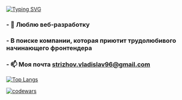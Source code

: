 [![Typing SVG](https://readme-typing-svg.herokuapp.com?color=%2336BCF7&lines=👋+Привет,+Я+@CodeforMood)](https://git.io/typing-svg)
### - 👀 Люблю веб-разработку
### - В поиске компании, которая приютит трудолюбивого начинающего фронтендера
### - 📫 Моя почта strizhov.vladislav96@gmail.com

[![Top Langs](https://github-readme-stats.vercel.app/api/top-langs/?username=CodeforMood)](https://github.com/CodeforMood/github-readme-stats)

[![codewars](https://www.codewars.com/users/Vladislav1618/badges/large)](https://www.codewars.com/users/Vladislav1618)
